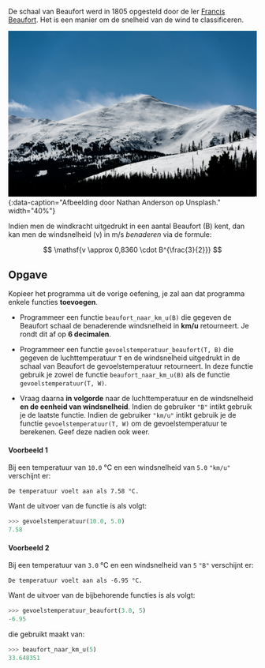 De schaal van Beaufort werd in 1805 opgesteld door de Ier <a href="https://nl.wikipedia.org/wiki/Francis_Beaufort" target="_blank">Francis Beaufort</a>. Het is een manier om de snelheid van de wind te classificeren.

![Afbeelding door Nathan Anderson op Unsplash.](media/nathan-anderson.jpg "Afbeelding door Nathan Anderson op Unsplash."){:data-caption="Afbeelding door Nathan Anderson op Unsplash."  width="40%"}

Indien men de windkracht uitgedrukt in een aantal Beaufort (B) kent, dan kan men de windsnelheid (v) in m/s *benaderen* via de formule:

$$
\mathsf{v \approx 0,8360 \cdot B^{\frac{3}{2}}}
$$

## Opgave

Kopieer het programma uit de vorige oefening, je zal aan dat programma enkele functies **toevoegen**.

* Programmeer een functie `beaufort_naar_km_u(B)` die gegeven de Beaufort schaal de benaderende windsnelheid in **km/u** retourneert. Je rondt dit af op **6 decimalen**.

* Programmeer een functie `gevoelstemperatuur_beaufort(T, B)` die gegeven de luchttemperatuur `T` en de windsnelheid uitgedrukt in de schaal van Beaufort de gevoelstemperatuur retourneert. In deze functie gebruik je zowel de functie `beaufort_naar_km_u(B)` als de functie `gevoelstemperatuur(T, W)`.

* Vraag daarna **in volgorde** naar de luchttemperatuur en de windsnelheid **en de eenheid van windsnelheid**. Indien de gebruiker `"B"` intikt gebruik je de laatste functie. Indien de gebruiker `"km/u"` intikt gebruik je de functie `gevoelstemperatuur(T, W)` om de gevoelstemperatuur te berekenen. Geef deze nadien ook weer.

#### Voorbeeld 1

Bij een temperatuur van `10.0` °C en een windsnelheid van `5.0` `"km/u"` verschijnt er:

```
De temperatuur voelt aan als 7.58 °C.
```

Want de uitvoer van de functie is als volgt:
```python
>>> gevoelstemperatuur(10.0, 5.0)
7.58
```

#### Voorbeeld 2

Bij een temperatuur van `3.0` °C en een windsnelheid van `5` `"B"` verschijnt er:

```
De temperatuur voelt aan als -6.95 °C.
```

Want de uitvoer van de bijbehorende functies is als volgt:
```python
>>> gevoelstemperatuur_beaufort(3.0, 5)
-6.95
```
die gebruikt maakt van: 
```python
>>> beaufort_naar_km_u(5)
33.648351
```
